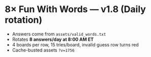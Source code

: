 # 8× Fun With Words — v1.8 (Daily rotation)

- Answers come from `assets/valid_words.txt`
- Rotates **8 answers/day at 8:00 AM ET**
- 4 boards per row, 15 tries/board, invalid guess row turns red
- Cache-busted assets `?v=1756`
